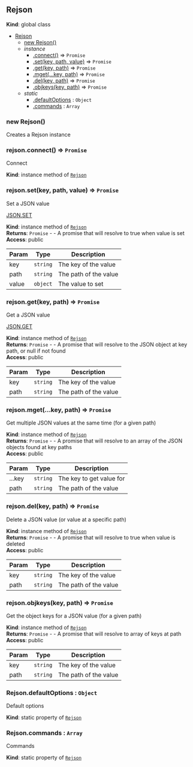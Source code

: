 <a name="Rejson"></a>

## Rejson
**Kind**: global class  

* [Rejson](#Rejson)
    * [new Rejson()](#new_Rejson_new)
    * _instance_
        * [.connect()](#Rejson+connect) ⇒ <code>Promise</code>
        * [.set(key, path, value)](#Rejson+set) ⇒ <code>Promise</code>
        * [.get(key, path)](#Rejson+get) ⇒ <code>Promise</code>
        * [.mget(...key, path)](#Rejson+mget) ⇒ <code>Promise</code>
        * [.del(key, path)](#Rejson+del) ⇒ <code>Promise</code>
        * [.objkeys(key, path)](#Rejson+objkeys) ⇒ <code>Promise</code>
    * _static_
        * [.defaultOptions](#Rejson.defaultOptions) : <code>Object</code>
        * [.commands](#Rejson.commands) : <code>Array</code>

<a name="new_Rejson_new"></a>

### new Rejson()
Creates a Rejson instance

<a name="Rejson+connect"></a>

### rejson.connect() ⇒ <code>Promise</code>
Connect

**Kind**: instance method of <code>[Rejson](#Rejson)</code>  
<a name="Rejson+set"></a>

### rejson.set(key, path, value) ⇒ <code>Promise</code>
Set a JSON value

[JSON.SET](https://redislabsmodules.github.io/rejson/commands/#jsonset)

**Kind**: instance method of <code>[Rejson](#Rejson)</code>  
**Returns**: <code>Promise</code> - - A promise that will resolve to true when value is set  
**Access**: public  

| Param | Type | Description |
| --- | --- | --- |
| key | <code>string</code> | The key of the value |
| path | <code>string</code> | The path of the value |
| value | <code>object</code> | The value to set |

<a name="Rejson+get"></a>

### rejson.get(key, path) ⇒ <code>Promise</code>
Get a JSON value

[JSON.GET](https://redislabsmodules.github.io/rejson/commands/#jsonget)

**Kind**: instance method of <code>[Rejson](#Rejson)</code>  
**Returns**: <code>Promise</code> - - A promise that will resolve to the JSON object at key path, or null if not found  
**Access**: public  

| Param | Type | Description |
| --- | --- | --- |
| key | <code>string</code> | The key of the value |
| path | <code>string</code> | The path of the value |

<a name="Rejson+mget"></a>

### rejson.mget(...key, path) ⇒ <code>Promise</code>
Get multiple JSON values at the same time (for a given path)

**Kind**: instance method of <code>[Rejson](#Rejson)</code>  
**Returns**: <code>Promise</code> - - A promise that will resolve to an array of the JSON objects found at key paths  
**Access**: public  

| Param | Type | Description |
| --- | --- | --- |
| ...key | <code>string</code> | The key to get value for |
| path | <code>string</code> | The path of the value |

<a name="Rejson+del"></a>

### rejson.del(key, path) ⇒ <code>Promise</code>
Delete a JSON value (or value at a specific path)

**Kind**: instance method of <code>[Rejson](#Rejson)</code>  
**Returns**: <code>Promise</code> - - A promise that will resolve to true when value is deleted  
**Access**: public  

| Param | Type | Description |
| --- | --- | --- |
| key | <code>string</code> | The key of the value |
| path | <code>string</code> | The path of the value |

<a name="Rejson+objkeys"></a>

### rejson.objkeys(key, path) ⇒ <code>Promise</code>
Get the object keys for a JSON value (for a given path)

**Kind**: instance method of <code>[Rejson](#Rejson)</code>  
**Returns**: <code>Promise</code> - - A promise that will resolve to array of keys at path  
**Access**: public  

| Param | Type | Description |
| --- | --- | --- |
| key | <code>string</code> | The key of the value |
| path | <code>string</code> | The path of the value |

<a name="Rejson.defaultOptions"></a>

### Rejson.defaultOptions : <code>Object</code>
Default options

**Kind**: static property of <code>[Rejson](#Rejson)</code>  
<a name="Rejson.commands"></a>

### Rejson.commands : <code>Array</code>
Commands

**Kind**: static property of <code>[Rejson](#Rejson)</code>  
